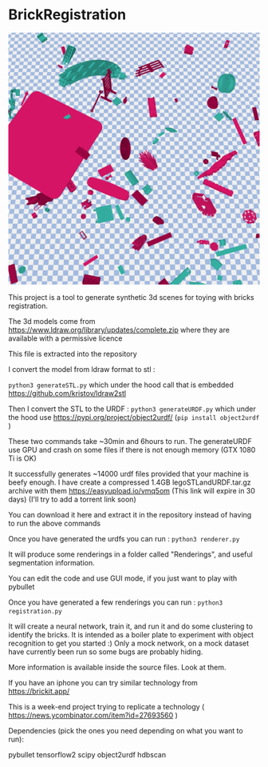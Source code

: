 # BrickRegistration

![Screenshot](https://raw.githubusercontent.com/GistNoesis/BrickRegistration/main/DemoRenderings/Scene0-view0.png)

This project is a tool to generate synthetic 3d scenes for toying with bricks registration.

The 3d models come from https://www.ldraw.org/library/updates/complete.zip where they are available with a permissive licence

This file is extracted into the repository 

I convert the model from ldraw format to stl :

`python3 generateSTL.py` which under the hood call that is embedded https://github.com/kristov/ldraw2stl

Then I convert the STL to the URDF :
`python3 generateURDF.py` which under the hood use https://pypi.org/project/object2urdf/ (`pip install object2urdf` )

These two commands take ~30min and 6hours to run.
The generateURDF use GPU and crash on some files if there is not enough memory (GTX 1080 Ti is OK)

It successfully generates ~14000 urdf files provided that your machine is beefy enough.
I have create a compressed 1.4GB legoSTLandURDF.tar.gz archive with them https://easyupload.io/vmq5om (This link will expire in 30 days) (I'll try to add a torrent link soon)

You can download it here and extract it in the repository instead of having to run the above commands

Once you have generated the urdfs you can run :
`python3 renderer.py`

It will produce some renderings in a folder called "Renderings", and useful segmentation information.

You can edit the code and use GUI mode, if you just want to play with pybullet

Once you have generated a few renderings you can run :
`python3 registration.py`

It will create a neural network, train it, and run it and do some clustering to identify the bricks.
It is intended as a boiler plate to experiment with object recognition to get you started :)
Only a mock network, on a mock dataset have currently been run so some bugs are probably hiding.

More information is available inside the source files. Look at them.

If you have an iphone you can try similar technology from https://brickit.app/ 

This is a week-end project trying to replicate a technology ( https://news.ycombinator.com/item?id=27693560 )

Dependencies (pick the ones you need depending on what you want to run): 

pybullet tensorflow2 scipy object2urdf hdbscan 


